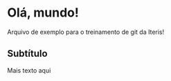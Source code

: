 # Olá, mundo!

Arquivo de exemplo para o treinamento de git da Iteris!

## Subtítulo

Mais texto aqui
